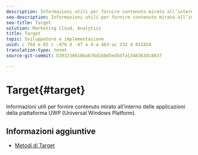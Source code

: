 ```yaml
---
description: Informazioni utili per fornire contenuto mirato all’interno delle applicazioni della piattaforma UWP (Universal Windows Platform).
seo-description: Informazioni utili per fornire contenuto mirato all’interno delle applicazioni della piattaforma UWP (Universal Windows Platform).
seo-title: Target
solution: Marketing Cloud, Analytics
title: Target
topic: Sviluppatore e implementazione
uuid: c 764 e 65 c -476 d -47 a 4-a 463-ac 232 d 011824
translation-type: tm+mt
source-git-commit: b3932306186ab76d16bd5ed5dfa1346363dc8637

---
```



# Target{#target}

Informazioni utili per fornire contenuto mirato all’interno delle applicazioni della piattaforma UWP (Universal Windows Platform).

## Informazioni aggiuntive

+ [Metodi di Target](/help/universal-windows/target/target-methods.md)